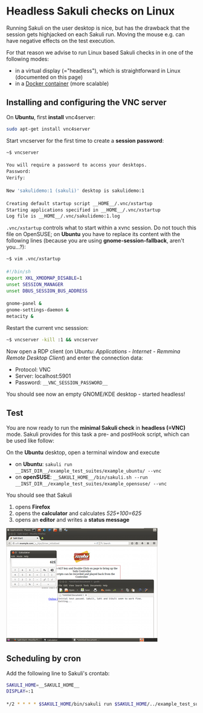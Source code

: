 # Headless Sakuli checks on Linux

Running Sakuli on the user desktop is nice, but has the drawback that the session gets highjacked on each Sakuli run. Moving the mouse e.g. can have negative effects on the test execution. 

For that reason we advise to run Linux based Sakuli checks in in one of the following modes: 

* in a virtual display (="headless"), which is straightforward in Linux (documented on this page)
* in a [Docker container](docker-images.md) (more scalable)

## Installing and configuring the VNC server

On **Ubuntu**, first **install** vnc4server: 

```bash
sudo apt-get install vnc4server
```
    
Start vncserver for the first time to create a **session password**: 
    
```bash
~$ vncserver

You will require a password to access your desktops.
Password:
Verify:

New 'sakulidemo:1 (sakuli)' desktop is sakulidemo:1

Creating default startup script __HOME__/.vnc/xstartup
Starting applications specified in __HOME__/.vnc/xstartup
Log file is __HOME__/.vnc/sakulidemo:1.log
```

`.vnc/xstartup` controls what to start within a xvnc session. Do not touch this file on OpenSUSE; on **Ubuntu** you have to replace its content with the following lines (because you are using  **gnome-session-fallback**, aren't you…?): 

```bash
~$ vim .vnc/xstartup  

#!/bin/sh
export XKL_XMODMAP_DISABLE=1
unset SESSION_MANAGER
unset DBUS_SESSION_BUS_ADDRESS

gnome-panel &
gnome-settings-daemon &
metacity &
```

Restart the current vnc sesssion:

```bash
~$ vncserver -kill :1 && vncserver
```
    
Now open a RDP client (on Ubuntu: *Applications - Internet - Remmina Remote Desktop Client*) and enter the connection data: 

* Protocol: VNC
* Server: localhost:5901
* Password: `__VNC_SESSION_PASSWORD__`

You should see now an empty GNOME/KDE desktop - started headless!


## Test

You are now ready to run the **minimal Sakuli check** in **headless (=VNC)** mode. Sakuli provides for this task a pre- and postHook script, which can be used like follow: 

On the **Ubuntu** desktop, open a terminal window and execute 

* on **Ubuntu**: `sakuli run __INST_DIR__/example_test_suites/example_ubuntu/ --vnc` 
* on **openSUSE**: `__SAKULI_HOME__/bin/sakuli.sh --run __INST_DIR__/example_test_suites/example_opensuse/ --vnc` 
 
You should see that Sakuli

1.  opens **Firefox**
2.  opens the **calculator** and calculates *525+100=625* 
3.  opens an **editor** and writes a **status message**

![](pics/u_vnc_test.png)

## Scheduling by cron 

Add the following line to Sakuli's crontab: 

```bash
SAKULI_HOME=__SAKULI_HOME__
DISPLAY=:1

*/2 * * * * $SAKULI_HOME/bin/sakuli run $SAKULI_HOME/../example_test_suites/example_ubuntu -preHook $SAKULI_HOME/bin/helper/vnc.sh -postHook '$SAKULI_HOME/bin/helper/vnc.sh -kill' 2>&1 > /dev/null
```
